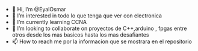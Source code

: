- 👋 Hi, I’m @EyalOsmar
- 👀 I’m interested in todo lo que tenga que ver con electronica
- 🌱 I’m currently learning  CCNA
- 💞️ I’m looking to collaborate on proyectos de C++,arduino , fpgas entre otros desde los mas basicos hasta los mas desafiantes
- 📫 How to reach me por la informacion que se mostrara en el repositorio

<!---
EyalOsmar/EyalOsmar is a ✨ special ✨ repository because its `README.md` (this file) appears on your GitHub profile.
You can click the Preview link to take a look at your changes.
--->
